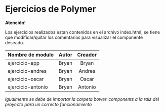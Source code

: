 Ejercicios de Polymer
=====================

**Atención!**

Los ejercicios realizados estan contenidos en el archivo index.html,
se tiene que modificar/quitar los comentarios para visualizar el componente
deseado.

| Nombre de modulo    | Autor   | Creador |
| ------------------- |:-------:| :-----: |
| ejercicio-app       | Bryan   | Bryan   |
| ejercicio-andres    | Bryan   | Andres  |
| ejercicio-oscar     | Bryan   | Oscar   |
| ejercicio-antonio   | Bryan   | Antonio |

*Igualmente se debe de importar la carpeta bower_components a la raiz del proyecto para un correcto funcionamiento*